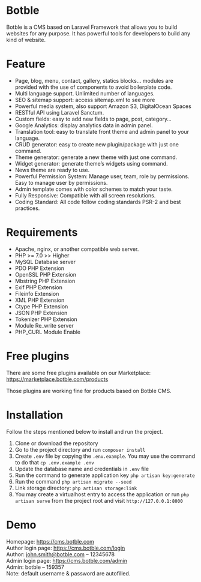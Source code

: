 # Botble
Botble is a CMS based on Laravel Framework that allows you to build websites for any purpose. It has powerful tools for developers to build any kind of website.

# Feature
- Page, blog, menu, contact, gallery, statics blocks… modules are provided with the use of components to avoid boilerplate code.
- Multi language support. Unlimited number of languages.
- SEO & sitemap support: access sitemap.xml to see more
- Powerful media system, also support Amazon S3, DigitalOcean Spaces
- RESTful API using Laravel Sanctum.
- Custom fields: easy to add new fields to page, post, category…
- Google Analytics: display analytics data in admin panel.
- Translation tool: easy to translate front theme and admin panel to your language.
- CRUD generator: easy to create new plugin/package with just one command.
- Theme generator: generate a new theme with just one command.
- Widget generator: generate theme’s widgets using command.
- News theme are ready to use.
- Powerful Permission System: Manage user, team, role by permissions. Easy to manage user by permissions.
- Admin template comes with color schemes to match your taste.
- Fully Responsive: Compatible with all screen resolutions.
- Coding Standard: All code follow coding standards PSR-2 and best practices.

# Requirements
- Apache, nginx, or another compatible web server.
- PHP >= 7.0 >> Higher
- MySQL Database server
- PDO PHP Extension
- OpenSSL PHP Extension
- Mbstring PHP Extension
- Exif PHP Extension
- Fileinfo Extension
- XML PHP Extension
- Ctype PHP Extension
- JSON PHP Extension
- Tokenizer PHP Extension
- Module Re_write server
- PHP_CURL Module Enable

# Free plugins
There are some free plugins available on our Marketplace: https://marketplace.botble.com/products

Those plugins are working fine for products based on Botble CMS.

# Installation
Follow the steps mentioned below to install and run the project.

1. Clone or download the repository
2. Go to the project directory and run `composer install`
3. Create `.env` file by copying the `.env.example`. You may use the command to do that `cp .env.example .env`
4. Update the database name and credentials in `.env` file
5. Run the command to generate application key `php artisan key:generate`
6. Run the command `php artisan migrate --seed`
7. Link storage directory: `php artisan storage:link`
8. You may create a virtualhost entry to access the application or run `php artisan serve` from the project root and visit `http://127.0.0.1:8000`

# Demo
Homepage: https://cms.botble.com  
Author login page: https://cms.botble.com/login  
Author: john.smith@botble.com – 12345678  
Admin login page: https://cms.botble.com/admin  
Admin: botble – 159357  
Note: default username & password are autofilled.
